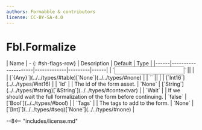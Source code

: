 ```yaml
---
authors: Formabble & contributors
license: CC-BY-SA-4.0
---
```



# Fbl.Formalize

<div class="sh-parameters" markdown="1">
| Name | - {: #sh-flags-row} | Description | Default | Type |
|------|---------------------|-------------|---------|------|
| `<input>` || | | [`{Any}`](../../types/#table)[`None`](../../types/#none) |
| `<output>` || | | [`Int16`](../../types/#int16) |
| `Id` |  | The id of the form asset. | `None` | [`String`](../../types/#string)[`&String`](../../types/#contextvar) |
| `Wait` |  | If we should wait the full formalization of the form before continuing. | `false` | [`Bool`](../../types/#bool) |
| `Tags` |  | The tags to add to the form. | `None` | [`[Int]`](../../types/#seq)[`None`](../../types/#none) |

</div>



--8<-- "includes/license.md"

